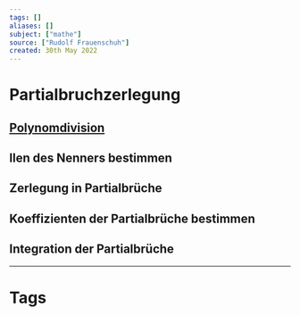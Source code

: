 ```yaml
---
tags: []
aliases: []
subject: ["mathe"]
source: ["Rudolf Frauenschuh"]
created: 30th May 2022
---
```


# Partialbruchzerlegung
## [Polynomdivision](Polynomdivision.md)
## llen des Nenners bestimmen
## Zerlegung in Partialbrüche
## Koeffizienten der Partialbrüche bestimmen
## Integration der Partialbrüche

---
# Tags
